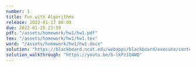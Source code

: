 ```yaml
---
number: 1
title: Fun with Algorithms
release: 2022-01-17 08:00
due: 2022-01-25 23:59
pdf: "/assets/homework/hw1/hw1.pdf"
tex: "/assets/homework/hw1/hw1.tex"
word: "/assets/homework/hw1/hw1.docx"
solution: "https://blackboard.ncat.edu/webapps/blackboard/execute/content/file?cmd=view&mode=designer&content_id=_5222897_1&course_id=_3567742_1"
solution_walkthrough: "https://youtu.be/b-lkPz1Q4WQ"
---
```

